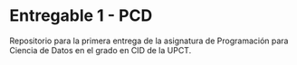 # Entregable 1 - PCD

Repositorio para la primera entrega de la asignatura de Programación para Ciencia de Datos en el grado en CID de la UPCT.

